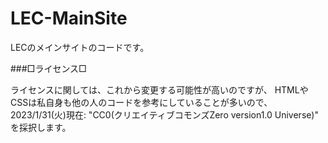 # LEC-MainSite
LECのメインサイトのコードです。

###□ライセンス□

ライセンスに関しては、これから変更する可能性が高いのですが、
HTMLやCSSは私自身も他の人のコードを参考にしていることが多いので、
2023/1/31(火)現在:
"CC0(クリエイティブコモンズZero version1.0 Universe)"
を採択します。
